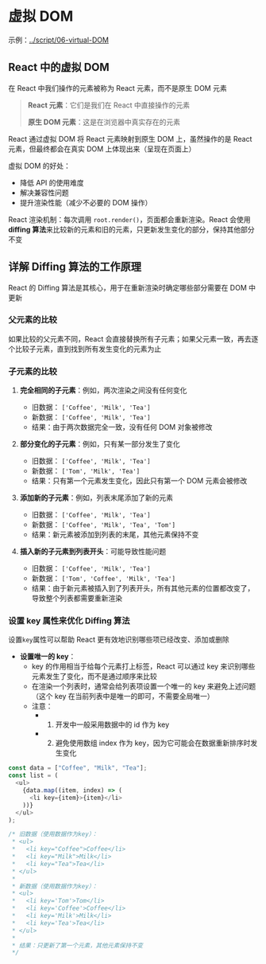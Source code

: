 # 虚拟 DOM

示例：[../script/06-virtual-DOM](../script/06-virtual-DOM.html)

## React 中的虚拟 DOM

在 React 中我们操作的元素被称为 React 元素，而不是原生 DOM 元素

> **React 元素**：它们是我们在 React 中直接操作的元素
>
> **原生 DOM 元素**：这是在浏览器中真实存在的元素

React 通过虚拟 DOM 将 React 元素映射到原生 DOM 上，虽然操作的是 React 元素，但最终都会在真实 DOM 上体现出来（呈现在页面上）

虚拟 DOM 的好处：

- 降低 API 的使用难度
- 解决兼容性问题
- 提升渲染性能（减少不必要的 DOM 操作）

React 渲染机制：每次调用 `root.render()`，页面都会重新渲染。React 会使用**diffing 算法**来比较新的元素和旧的元素，只更新发生变化的部分，保持其他部分不变

## 详解 Diffing 算法的工作原理

React 的 Diffing 算法是其核心，用于在重新渲染时确定哪些部分需要在 DOM 中更新

### 父元素的比较

如果比较的父元素不同，React 会直接替换所有子元素；如果父元素一致，再去逐个比较子元素，直到找到所有发生变化的元素为止

### 子元素的比较

1. **完全相同的子元素**：例如，两次渲染之间没有任何变化

   - 旧数据： `['Coffee', 'Milk', 'Tea']`
   - 新数据： `['Coffee', 'Milk', 'Tea']`
   - 结果：由于两次数据完全一致，没有任何 DOM 对象被修改

2. **部分变化的子元素**：例如，只有某一部分发生了变化

   - 旧数据： `['Coffee', 'Milk', 'Tea']`
   - 新数据： `['Tom', 'Milk', 'Tea']`
   - 结果：只有第一个元素发生变化，因此只有第一个 DOM 元素会被修改

3. **添加新的子元素**：例如，列表末尾添加了新的元素

   - 旧数据： `['Coffee', 'Milk', 'Tea']`
   - 新数据： `['Coffee', 'Milk', 'Tea', 'Tom']`
   - 结果：新元素被添加到列表的末尾，其他元素保持不变

4. **插入新的子元素到列表开头**：可能导致性能问题
   - 旧数据： `['Coffee', 'Milk', 'Tea']`
   - 新数据： `['Tom', 'Coffee', 'Milk', 'Tea']`
   - 结果：由于新元素被插入到了列表开头，所有其他元素的位置都改变了，导致整个列表都需要重新渲染

### 设置 key 属性来优化 Diffing 算法

设置`key`属性可以帮助 React 更有效地识别哪些项已经改变、添加或删除

- **设置唯一的 key**：
  - key 的作用相当于给每个元素打上标签，React 可以通过 key 来识别哪些元素发生了变化，而不是通过顺序来比较
  - 在渲染一个列表时，通常会给列表项设置一个唯一的 key 来避免上述问题 （这个 key 在当前列表中是唯一的即可，不需要全局唯一）
  - 注意：
    - 1. 开发中一般采用数据中的 id 作为 key
    - 2. 避免使用数组 index 作为 key，因为它可能会在数据重新排序时发生变化

```js
const data = ["Coffee", "Milk", "Tea"];
const list = (
  <ul>
    {data.map((item, index) => (
      <li key={item}>{item}</li>
    ))}
  </ul>
);

/* 旧数据（使用数据作为key）：
 * <ul>
 *   <li key="Coffee">Coffee</li>
 *   <li key="Milk">Milk</li>
 *   <li key="Tea">Tea</li>
 * </ul>
 *
 * 新数据（使用数据作为key）：
 * <ul>
 *   <li key='Tom'>Tom</li>
 *   <li key='Coffee'>Coffee</li>
 *   <li key='Milk'>Milk</li>
 *   <li key='Tea'>Tea</li>
 * </ul>
 *
 * 结果：只更新了第一个元素，其他元素保持不变
 */
```
